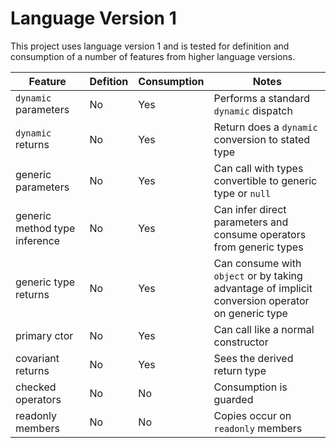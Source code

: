 # Language Version 1

This project uses language version 1 and is tested for definition and consumption of
a number of features from higher language versions.

| Feature | Defition | Consumption | Notes |
| --- | --- | --- | --- |
| `dynamic` parameters | No | Yes | Performs a standard `dynamic` dispatch |
| `dynamic` returns | No | Yes | Return does a `dynamic` conversion to stated type |
| generic parameters | No | Yes | Can call with types convertible to generic type or `null` |
| generic method type inference | No | Yes | Can infer direct parameters and consume operators from generic types |
| generic type returns | No | Yes | Can consume with `object` or by taking advantage of implicit conversion operator on generic type |
| primary ctor | No | Yes | Can call like a normal constructor |
| covariant returns | No | Yes | Sees the derived return type |
| checked operators | No | No | Consumption is guarded |
| readonly members | No | No | Copies occur on `readonly` members |
